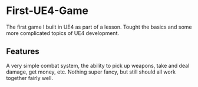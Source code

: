 # First-UE4-Game
The first game I built in UE4 as part of a lesson. Tought the basics and some more complicated topics of UE4 development.

## Features
A very simple combat system, the ability to pick up weapons, take and deal damage, get money, etc.
Nothing super fancy, but still should all work together fairly well.
